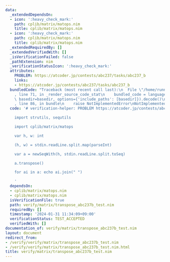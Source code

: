 ```yaml
---
data:
  _extendedDependsOn:
  - icon: ':heavy_check_mark:'
    path: cplib/matrix/matops.nim
    title: cplib/matrix/matops.nim
  - icon: ':heavy_check_mark:'
    path: cplib/matrix/matops.nim
    title: cplib/matrix/matops.nim
  _extendedRequiredBy: []
  _extendedVerifiedWith: []
  _isVerificationFailed: false
  _pathExtension: nim
  _verificationStatusIcon: ':heavy_check_mark:'
  attributes:
    PROBLEM: https://atcoder.jp/contests/abc237/tasks/abc237_b
    links:
    - https://atcoder.jp/contests/abc237/tasks/abc237_b
  bundledCode: "Traceback (most recent call last):\n  File \"/home/runner/.local/lib/python3.10/site-packages/onlinejudge_verify/documentation/build.py\"\
    , line 71, in _render_source_code_stat\n    bundled_code = language.bundle(stat.path,\
    \ basedir=basedir, options={'include_paths': [basedir]}).decode()\n  File \"/home/runner/.local/lib/python3.10/site-packages/onlinejudge_verify/languages/nim.py\"\
    , line 86, in bundle\n    raise NotImplementedError\nNotImplementedError\n"
  code: '# verification-helper: PROBLEM https://atcoder.jp/contests/abc237/tasks/abc237_b

    import strutils, sequtils

    import cplib/matrix/matops

    var h, w: int

    (h, w) = stdin.readLine.split.map(parseInt)

    var a = newSeqWith(h, stdin.readLine.split.toSeq)

    a.transpose()

    for ai in a: echo ai.join(" ")

    '
  dependsOn:
  - cplib/matrix/matops.nim
  - cplib/matrix/matops.nim
  isVerificationFile: true
  path: verify/matrix/transpose_abc237b_test.nim
  requiredBy: []
  timestamp: '2024-01-31 11:34:09+09:00'
  verificationStatus: TEST_ACCEPTED
  verifiedWith: []
documentation_of: verify/matrix/transpose_abc237b_test.nim
layout: document
redirect_from:
- /verify/verify/matrix/transpose_abc237b_test.nim
- /verify/verify/matrix/transpose_abc237b_test.nim.html
title: verify/matrix/transpose_abc237b_test.nim
---
```

